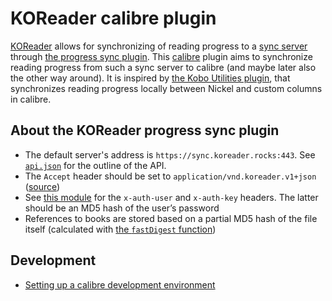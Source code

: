 # KOReader calibre plugin

[KOReader](https://koreader.rocks/) allows for synchronizing of reading progress to a [sync server](https://github.com/koreader/koreader-sync-server) through [the progress sync plugin](https://github.com/koreader/koreader/wiki/Progress-sync). This [calibre](https://calibre-ebook.com/) plugin aims to synchronize reading progress from such a sync server to calibre (and maybe later also the other way around). It is inspired by [the Kobo Utilities plugin](https://www.mobileread.com/forums/showthread.php?t=215339), that synchronizes reading progress locally between Nickel and custom columns in calibre.

## About the KOReader progress sync plugin

- The default server's address is `https://sync.koreader.rocks:443`. See [`api.json`](https://github.com/koreader/koreader/blob/5909a887655682f0e725e4e0403dbd3b288cc1f1/plugins/kosync.koplugin/api.json) for the outline of the API.
- The `Accept` header should be set to `application/vnd.koreader.v1+json` ([source](https://github.com/koreader/koreader/blob/85b498d76e0edbb3d429c3dfecfe267c5c266c48/plugins/kosync.koplugin/KOSyncClient.lua))
- See [this module](https://github.com/koreader/koreader-sync-server/blob/d7d1ebff54240cfbade96a81f2971b6ad0afa33f/app/controllers/1/syncs_controller.lua#L42) for the `x-auth-user` and `x-auth-key` headers. The latter should be an MD5 hash of the user’s password
- References to books are stored based on a partial MD5 hash of the file itself (calculated with [the `fastDigest` function](https://github.com/koreader/koreader/blob/8403154d4d36f4279828e0af90667a92685a4ebe/frontend/document/document.lua#L125))

## Development

- [Setting up a calibre development environment](https://manual.calibre-ebook.com/develop.html)
